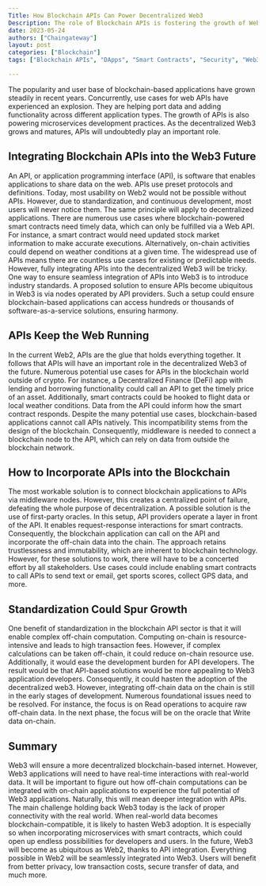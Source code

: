 ```yaml
---
Title: How Blockchain APIs Can Power Decentralized Web3
Description: The role of Blockchain APIs is fostering the growth of Web3, the benefits they bring, and how they could boost use cases within Web3, which improving the user experience.
date: 2023-05-24
authors: ["Chaingateway"]
layout: post
categories: ["Blockchain"]
tags: ["Blockchain APIs", "DApps", "Smart Contracts", "Security", "Web3 Future", "Decentralized Web3"]

---
```

The popularity and user base of blockchain-based applications have grown steadily in recent years. Concurrently, use cases for web APIs have experienced an explosion. They are helping port data and adding functionality across different application types. The growth of APIs is also powering microservices development practices. As the decentralized Web3 grows and matures, APIs will undoubtedly play an important role.
## Integrating Blockchain APIs into the Web3 Future
An API, or application programming interface (API), is software that enables applications to share data on the web. APIs use preset protocols and definitions. Today, most usability on Web2 would not be possible without APIs. However, due to standardization, and continuous development, most users will never notice them. The same principle will apply to decentralized applications.
There are numerous use cases where blockchain-powered smart contracts need timely data, which can only be fulfilled via a Web API. For instance, a smart contract would need updated stock market information to make accurate executions.
Alternatively, on-chain activities could depend on weather conditions at a given time. The widespread use of APIs means there are countless use cases for existing or predictable needs. However, fully integrating APIs into the decentralized Web3 will be tricky.
One way to ensure seamless integration of APIs into Web3 is to introduce industry standards. A proposed solution to ensure APIs become ubiquitous in Web3 is via nodes operated by API providers. Such a setup could ensure blockchain-based applications can access hundreds or thousands of software-as-a-service solutions, ensuring harmony.
## APIs Keep the Web Running
In the current Web2, APIs are the glue that holds everything together. It follows that APIs will have an important role in the decentralized Web3 of the future. Numerous potential use cases for APIs in the blockchain world outside of crypto.
For instance, a Decentralized Finance (DeFi) app with lending and borrowing functionality could call an API to get the timely price of an asset. Additionally, smart contracts could be hooked to flight data or local weather conditions. Data from the API could inform how the smart contract responds.
Despite the many potential use cases, blockchain-based applications cannot call APIs natively. This incompatibility stems from the design of the blockchain. Consequently, middleware is needed to connect a blockchain node to the API, which can rely on data from outside the blockchain network.
## How to Incorporate APIs into the Blockchain
The most workable solution is to connect blockchain applications to APIs via middleware nodes. However, this creates a centralized point of failure, defeating the whole purpose of decentralization.
A possible solution is the use of first-party oracles. In this setup, API providers operate a layer in front of the API. It enables request-response interactions for smart contracts. Consequently, the blockchain application can call on the API and incorporate the off-chain data into the chain. The approach retains trustlessness and immutability, which are inherent to blockchain technology.
However, for these solutions to work, there will have to be a concerted effort by all stakeholders. Use cases could include enabling smart contracts to call APIs to send text or email, get sports scores, collect GPS data, and more.
## Standardization Could Spur Growth
One benefit of standardization in the blockchain API sector is that it will enable complex off-chain computation. Computing on-chain is resource-intensive and leads to high transaction fees. However, if complex calculations can be taken off-chain, it could reduce on-chain resource use.
Additionally, it would ease the development burden for API developers. The result would be that API-based solutions would be more appealing to Web3 application developers. Consequently, it could hasten the adoption of the decentralized web3.
However, integrating off-chain data on the chain is still in the early stages of development. Numerous foundational issues need to be resolved. For instance, the focus is on Read operations to acquire raw off-chain data. In the next phase, the focus will be on the oracle that Write data on-chain.
## Summary
Web3 will ensure a more decentralized blockchain-based internet. However, Web3 applications will need to have real-time interactions with real-world data. It will be important to figure out how off-chain computations can be integrated with on-chain applications to experience the full potential of Web3 applications. Naturally, this will mean deeper integration with APIs.
The main challenge holding back Web3 today is the lack of proper connectivity with the real world. When real-world data becomes blockchain-compatible, it is likely to hasten Web3 adoption. It is especially so when incorporating microservices with smart contracts, which could open up endless possibilities for developers and users.
In the future, Web3 will become as ubiquitous as Web2, thanks to API integration. Everything possible in Web2 will be seamlessly integrated into Web3. Users will benefit from better privacy, low transaction costs, secure transfer of data, and much more.
